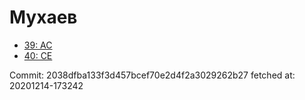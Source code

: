 # Мухаев
- [39: AC](39.md)
- [40: CE](40.md)

Commit: 2038dfba133f3d457bcef70e2d4f2a3029262b27
 fetched at: 20201214-173242
